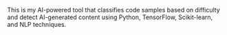 
This is my AI-powered tool that classifies code samples based on difficulty and detect AI-generated content using Python, TensorFlow, Scikit-learn, and NLP techniques.


